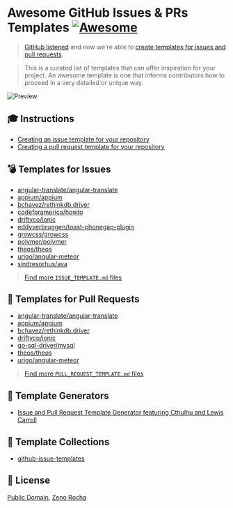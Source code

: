 # Awesome GitHub Issues & PRs Templates [![Awesome](https://cdn.rawgit.com/sindresorhus/awesome/d7305f38d29fed78fa85652e3a63e154dd8e8829/media/badge.svg)](https://github.com/sindresorhus/awesome)

> [GitHub listened](https://github.com/dear-github/dear-github) and now we're able to [create templates for issues and pull requests](https://github.com/blog/2111-issue-and-pull-request-templates).

> This is a curated list of templates that can offer inspiration for your project. An awesome template is one that informs contributors how to proceed in a very detailed or unique way.

![Preview](https://cloud.githubusercontent.com/assets/398893/13154626/b670c3ba-d62e-11e5-8d0d-8313abf2a8a7.png)

## :mortar_board: Instructions

* [Creating an issue template for your repository](https://help.github.com/articles/creating-an-issue-template-for-your-repository/)
* [Creating a pull request template for your repository](https://help.github.com/articles/creating-a-pull-request-template-for-your-repository/)

## :bomb: Templates for Issues

* [angular-translate/angular-translate](https://github.com/angular-translate/angular-translate/blob/master/.github/ISSUE_TEMPLATE.md)
* [appium/appium](https://github.com/appium/appium/blob/master/.github/ISSUE_TEMPLATE.md)
* [bchavez/rethinkdb.driver](https://github.com/bchavez/RethinkDb.Driver/tree/master/.github/ISSUE_TEMPLATE)
* [codeforamerica/howto](https://github.com/codeforamerica/howto/blob/master/issue_template.md)
* [driftyco/ionic](https://github.com/driftyco/ionic/blob/master/.github/ISSUE_TEMPLATE.md)
* [eddyverbruggen/toast-phonegap-plugin](https://github.com/EddyVerbruggen/Toast-PhoneGap-Plugin/blob/master/issue_template.md)
* [growcss/growcss](https://github.com/growcss/growcss/blob/develop/.github/ISSUE_TEMPLATE.md)
* [polymer/polymer](https://github.com/Polymer/polymer/blob/master/.github/ISSUE_TEMPLATE.md)
* [theos/theos](https://github.com/theos/theos/blob/master/.github/ISSUE_TEMPLATE.md)
* [urigo/angular-meteor](https://github.com/Urigo/angular-meteor/blob/master/.github/ISSUE_TEMPLATE.md)
* [sindresorhus/ava](https://github.com/avajs/ava/blob/master/.github/issue_template.md)

> [Find more `ISSUE_TEMPLATE.md` files](https://github.com/search?utf8=%E2%9C%93&q=in%3Apath+issue_template.md&type=Code&ref=searchresults)

## :rocket: Templates for Pull Requests 

* [angular-translate/angular-translate](https://github.com/angular-translate/angular-translate/blob/master/.github/PULL_REQUEST_TEMPLATE.md)
* [appium/appium](https://github.com/appium/appium/blob/master/.github/PULL_REQUEST_TEMPLATE.md)
* [bchavez/rethinkdb.driver](https://github.com/bchavez/RethinkDb.Driver/blob/master/.github/PULL_REQUEST_TEMPLATE.md)
* [driftyco/ionic](https://github.com/driftyco/ionic/blob/master/.github/PULL_REQUEST_TEMPLATE.md)
* [go-sql-driver/mysql](https://github.com/go-sql-driver/mysql/blob/master/.github/PULL_REQUEST_TEMPLATE.md)
* [theos/theos](https://github.com/theos/theos/blob/master/.github/PULL_REQUEST_TEMPLATE.md)
* [urigo/angular-meteor](https://github.com/Urigo/angular-meteor/blob/master/.github/PULL_REQUEST_TEMPLATE.md)

> [Find more `PULL_REQUEST_TEMPLATE.md` files](https://github.com/search?utf8=%E2%9C%93&q=in%3Apath+pull_request_template.md&type=Code&ref=searchresults)

## :hammer: Template Generators

* [Issue and Pull Request Template Generator featuring Cthulhu and Lewis Carroll](https://www.talater.com/open-source-templates/)

## :grimacing: Template Collections

* [github-issue-templates](https://github.com/stevemao/github-issue-templates)

## :pencil: License

[Public Domain](https://creativecommons.org/publicdomain/zero/1.0/), [Zeno Rocha](https://github.com/zenorocha)
